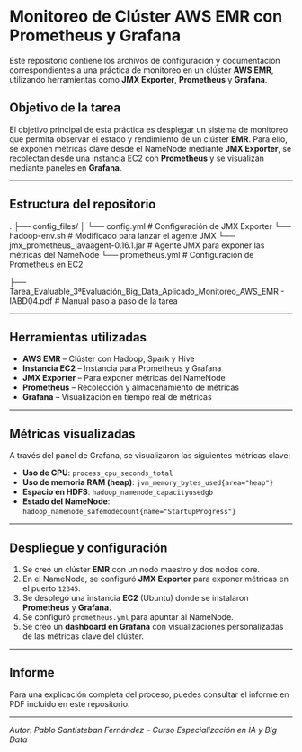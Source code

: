 # Monitoreo de Clúster AWS EMR con Prometheus y Grafana

Este repositorio contiene los archivos de configuración y documentación correspondientes a una práctica de monitoreo en un clúster **AWS EMR**, utilizando herramientas como **JMX Exporter**, **Prometheus** y **Grafana**.

## Objetivo de la tarea

El objetivo principal de esta práctica es desplegar un sistema de monitoreo que permita observar el estado y rendimiento de un clúster **EMR**. Para ello, se exponen métricas clave desde el NameNode mediante **JMX Exporter**, se recolectan desde una instancia EC2 con **Prometheus** y se visualizan mediante paneles en **Grafana**.

---

## Estructura del repositorio

. ├── config_files/ │ 
  	└── config.yml # Configuración de JMX Exporter
  	└── hadoop-env.sh # Modificado para lanzar el agente JMX
  	└── jmx_prometheus_javaagent-0.16.1.jar # Agente JMX para exponer las métricas del NameNode
  	└── prometheus.yml # Configuración de Prometheus en EC2
  
  ├── Tarea_Evaluable_3ªEvaluación_Big_Data_Aplicado_Monitoreo_AWS_EMR - IABD04.pdf # Manual paso a paso de la tarea

---

## Herramientas utilizadas

- **AWS EMR** – Clúster con Hadoop, Spark y Hive
- **Instancia EC2** – Instancia para Prometheus y Grafana
- **JMX Exporter** – Para exponer métricas del NameNode
- **Prometheus** – Recolección y almacenamiento de métricas
- **Grafana** – Visualización en tiempo real de métricas

---

## Métricas visualizadas

A través del panel de Grafana, se visualizaron las siguientes métricas clave:

- **Uso de CPU**: `process_cpu_seconds_total`
- **Uso de memoria RAM (heap)**: `jvm_memory_bytes_used{area="heap"}`
- **Espacio en HDFS**: `hadoop_namenode_capacityusedgb`
- **Estado del NameNode**: `hadoop_namenode_safemodecount{name="StartupProgress"}`

---

## Despliegue y configuración

1. Se creó un clúster **EMR** con un nodo maestro y dos nodos core.
2. En el NameNode, se configuró **JMX Exporter** para exponer métricas en el puerto `12345`.
3. Se desplegó una instancia **EC2** (Ubuntu) donde se instalaron **Prometheus** y **Grafana**.
4. Se configuró `prometheus.yml` para apuntar al NameNode.
5. Se creó un **dashboard en Grafana** con visualizaciones personalizadas de las métricas clave del clúster.

---

## Informe

Para una explicación completa del proceso, puedes consultar el informe en PDF incluido en este repositorio.

---

*Autor: Pablo Santisteban Fernández – Curso Especialización en IA y Big Data*

